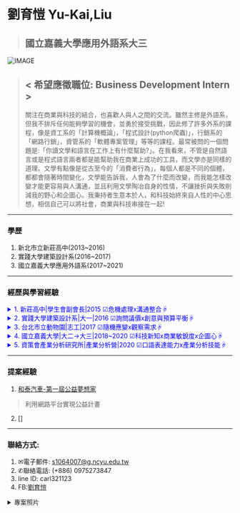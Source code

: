 # 劉育愷 Yu-Kai,Liu
 > ## 國立嘉義大學應用外語系大三

  ![IMAGE](https://lh3.googleusercontent.com/wkfVwyvxxcKZUi7M8gY2MrulkiRicKd6XWt3tGUpUOZm80mI1QcQN0Bs7rHQM9CXYMWtG8H_hhsPGOgJfJb3h0Po18D8U-vmZlmEgIEsv1iOh8Jif0qMU7D-14TB0AeYy22xgrnnHgMN4t-2jYRtc6WDrEp8W5deBlPJwQobA8sWvRTqvtksRYuqFs0WEE6hsuVVdn5QbCauXQOiVW_5htkLhI4RP_DIfwtlJGIgd8YUakNx7AJFu7fvOHYt-0OhA7NhrxBrK2lrfysdWJLARO36nyQDinTzX_lZlFDKQqP9TRlXAiTBmN3XHGBNFY8UUtCtYUe1AGCrnCUtFmtiauRbnXuib9BoBmVBzXfZK4D6P-SqCXSViZpDCZifn9W1w0J6m0dWvUHDszAWIK3UXsAmMWJYJb3aUDWJBRmEBfYFuv2qlH1m5ZTDy2CVDhKG_h06F-Lpk9nRQdZ1NzVdPvdRnM-hAjSQgRscNdcxdE3LZg8Q58i0Mtucaus687IXrdief2vdAxhYcPwqGKhsf80QK0wWx454KPEwiPn9yiyr3O-abfb4lYbYAbl5CLAwf4tTnQVtaEZ_ISRJmVNA9qykAgJ3jx4SfgtT_G5qf4kvPn8vwabhngi4MW9l7ysLrYNSCUvQFnPq6yNv7RIQhzjBDyeJnqaBEvLakF6ES6vnoCgv96jzon6UM1CqLw=w292-h219-no)
> ## &lt; 希望應徵職位: Business Development Intern >
>  關注在商業與科技的結合，也喜歡人與人之間的交流。雖然主修是外語系，但我不排斥任何能夠學習的機會，並勇於接受挑戰，因此修了許多外系的課程，像是資工系的「計算機概論」，「程式設計(python爬蟲)」，行銷系的「網路行銷」，資管系的「軟體專案管理」等等的課程。最常被問的一個問題是:「你讀文學和語言在工作上有什麼幫助?」。在我看來，不管是自然語言或是程式語言兩者都是能幫助我在商業上成功的工具，而文學亦是同樣的道理。文學有點像是從古至今的「消費者行為」，每個人都是不同的個體，都都會隨著時間變化，文學能告訴我，人會為了什麼而改變，而我能怎樣改變才能更容易與人溝通，並且利用文學陶冶自身的性情，不讓挫折與失敗削減我的野心和企圖心。我秉持者生意本於人，和科技始終來自人性的中心思想，相信自己可以將社會，商業與科技串接在一起!
------
### 學歷
1. 新北市立新莊高中(2013~2016)
2. 實踐大學建築設計系(2016~2017)
3. 國立嘉義大學應用外語系(2017~2021)
------
### 經歷與學習經驗


<details>
<summary style="color:blue;"> 1. 新莊高中|學生會副會長|2015 ☑危機處理x溝通整合☟ </summary>
<pre>
   我在這個位置工作時，不只需要管理學生會的幹部團隊，
還要將學生方(可以視為客戶)的意見向校方(可以視為供應廠商)轉達，
也就是要跨部門整合並合作， 並爭取合理的回饋。
另外，常常也需要處理預料外的危機，像是活動成本超支時，
需要選擇哪個項目需要刪減。還有內部成員有爭執時，也需要介入去調解紛爭。
</pre>
</details>

  <details>
<summary style="color:blue;"> 2. 實踐大學建築設計系|大一|2016 ☑詢問議價x創意與預算平衡☟</summary>
<pre>
  我在這裡上學時，是我學會與商家議價的開始。在建築設計系中，常常需要做很多
作品，需要到各個材料行購買材料，身為學生的我，每個專案的預算都並不多，
所以除了我天馬行空的想法與設計，還要考量真正的可行性與價值性，
也因此都要貨比三家，去不同的商家詢問報價，找到品質與價格相符的商品。
  </pre>
  </details>
  <details>
<summary style="color:blue;"> 3. 台北市立動物園|志工|2017 ☑隨機應變x觀察需求☟</summary>
<pre>
  我在動物園當志工時，我擔任的是遊園列車上的工作人員，
要負責管控遊客動線，當遊客有任何困難時，都要提供立即的協助，
但有些遊客會不好意思向工作人員提出需要幫的請求。
因此，我都會觀察遊客們的行為，並在適時主動幫助。
  </pre>
</details>
  <details>
<summary style="color:blue;"> 4. 國立嘉義大學|大二→大三|2018~2020 ☑科技新知x商業敏銳度x企圖心☟</summary>
<pre>
  在嘉義讀書的時候，管理學院,理工學院及人文學院的距離大概都有15公里，
我只要一下課就要趕去另外一個校區上課，我認為這能證明我想獲得新知的企圖心，
在管理學院，我修了網路行銷,消費者行為及軟體專案管理等課程，
這些課程讓我開始了解科技新創公司的商業模式，而在理工學院，
我修了計算機概論,程式設計及線性代數等課程， 這些課程讓我對網站前後端技術有了一點初步的認識。
我很感謝自己願意不畏困難去跨領域的學習，這讓我漸漸打開對這個世界的自學之門，
來補足我與本科系學生之間的知識落差，使我發現，
學校並不是唯一能獲取知識的地方，也讓我養成有問題就發問的習慣，
</pre>
</details>
  <details>
<summary style="color:blue;"> 5. 資策會產業分析研究所|產業分析營|2020 ☑口語表達能力x產業分析技能☟</summary>
<pre>
  這場辦在台大的研究營，我真的覺得收穫很多，讓我知道各種產業分析模型的使用方法，
像是SWOT分析, 五力分析,Mece分析等等的使用時機，
還有知道目前現在各個產業的概況，該怎麼在這些產業開發自己的商品，
並佔有一席之地。除此之外，小組討論及上台報告，
都讓我在口語表達上學到不少，像是如何讓組員及聽眾完整地表達出自己的想法，
和傾聽組員及指導老師的建議，並給予相同的反饋。
</pre>
</details>


-------
### 提案經驗
1. [和泰汽車-第一屆公益夢想家](https://docs.google.com/document/d/1TxrjNDDtkUYqXbMlKkuDjaWonNLpLJBNVj5zr8II6_Y/edit?usp=sharing)
> 利用網路平台實現公益計畫
2. []


------
### 聯絡方式:
1. ✉電子郵件: [s1064007@g.ncyu.edu.tw](s1064007@g.ncyu.edu.tw)
2.  ✆聯絡電話: (+886) 0975273847
3.  line ID: carl321123
4.  FB:[劉育愷](https://www.facebook.com/L1uXO330B7)

<details>
<summary>專案照片</summary>
